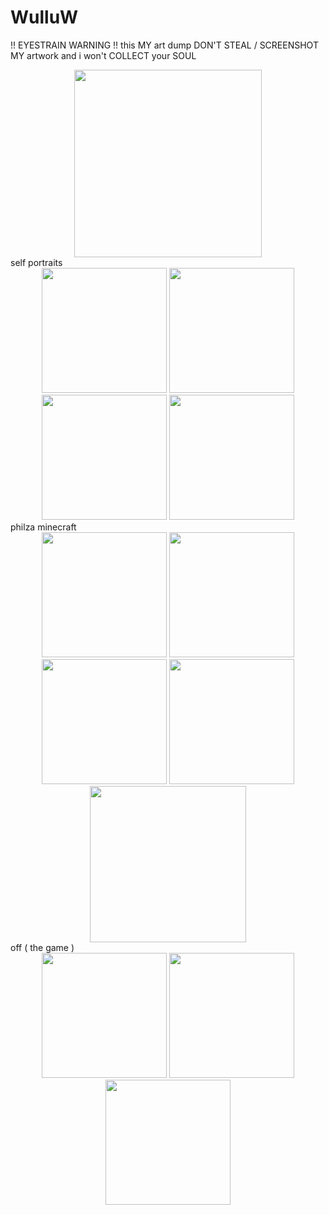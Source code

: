 # WulluW
!! EYESTRAIN WARNING !!
this MY art dump DON'T STEAL / SCREENSHOT MY artwork and i won't COLLECT your SOUL
<div align="center">
  <img src="https://file.garden/Zn4VyXfEdAHVeqaq/IMG_1763.gif" width="300">
</div>
self portraits
<div align="center">
  <img src="https://file.garden/Zn4VyXfEdAHVeqaq/IMG_1825.png" width="200">
  <img src="https://file.garden/Zn4VyXfEdAHVeqaq/IMG_2287.png" width="200">
  <img src="https://file.garden/Zn4VyXfEdAHVeqaq/IMG_1714.png" width="200">
  <img src="https://file.garden/Zn4VyXfEdAHVeqaq/IMG_1680.png" width="200">
</div>
philza minecraft
<div align="center">
  <img src="https://file.garden/Zn4VyXfEdAHVeqaq/IMG_2296.png" width="200">
  <img src="https://file.garden/Zn4VyXfEdAHVeqaq/IMG_1823.png" width="200">
  <img src="https://file.garden/Zn4VyXfEdAHVeqaq/IMG_1677.png" width="200">
  <img src="https://file.garden/Zn4VyXfEdAHVeqaq/IMG_2291.png" width="200">
</div>
<div align="center">
  <img src="https://file.garden/Zn4VyXfEdAHVeqaq/IMG_2297.png" width="250">
</div>
off ( the game )
<div align="center">
 
  <img src="https://file.garden/Zn4VyXfEdAHVeqaq/IMG_2299.png" width="200">
  <img src="https://file.garden/Zn4VyXfEdAHVeqaq/IMG_1646.png" width="200">
  <img src="https://file.garden/Zn4VyXfEdAHVeqaq/IMG_1645.png" width="200">
</div>

